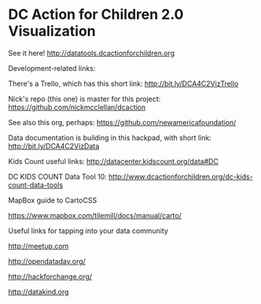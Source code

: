 # DC Action for Children 2.0 Visualization

See it here! http://datatools.dcactionforchildren.org


Development-related links:

There's a Trello, which has this short link:
http://bit.ly/DCA4C2VizTrello

Nick's repo (this one) is master for this project:
https://github.com/nickmcclellan/dcaction

See also this org, perhaps:
https://github.com/newamericafoundation/

Data documentation is building in this hackpad, with short link:
http://bit.ly/DCA4C2VizData

Kids Count useful links: http://datacenter.kidscount.org/data#DC

DC KIDS COUNT Data Tool 10:  http://www.dcactionforchildren.org/dc-kids-count-data-tools

MapBox guide to CartoCSS

https://www.mapbox.com/tilemill/docs/manual/carto/

Useful links for tapping into your data community

http://meetup.com

http://opendataday.org/

http://hackforchange.org/

http://datakind.org
